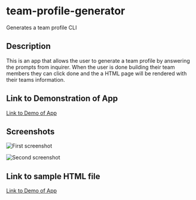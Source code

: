 # team-profile-generator
Generates a team profile CLI

## Description
This is an app that allows the user to generate a team profile by answering the prompts from inquirer. When the user is done building their team members they can click done and the a HTML page will be rendered with their teams information.

## Link to Demonstration of App

[Link to Demo of App](google.com)

## Screenshots

![First screenshot](./docs/)

![Second screenshot](./docs/)

## Link to sample HTML file

[Link to Demo of App](google.com)